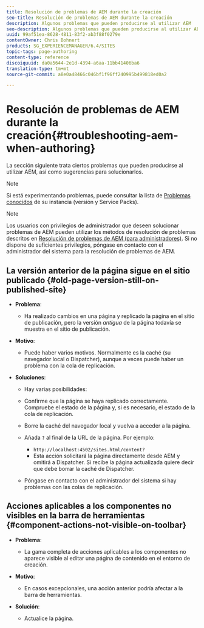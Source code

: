 ```yaml
---
title: Resolución de problemas de AEM durante la creación
seo-title: Resolución de problemas de AEM durante la creación
description: Algunos problemas que pueden producirse al utilizar AEM
seo-description: Algunos problemas que pueden producirse al utilizar AEM
uuid: 99af51ea-8628-4811-83f2-ab3f88f0279e
contentOwner: Chris Bohnert
products: SG_EXPERIENCEMANAGER/6.4/SITES
topic-tags: page-authoring
content-type: reference
discoiquuid: da0a5644-2e1d-4394-a6aa-11bb41406ba6
translation-type: tm+mt
source-git-commit: a8e0a48466c046bf1f96ff240995b499818ed0a2

---
```



# Resolución de problemas de AEM durante la creación{#troubleshooting-aem-when-authoring}

La sección siguiente trata ciertos problemas que pueden producirse al utilizar AEM, así como sugerencias para solucionarlos.

>[!NOTE]
>
>Si está experimentando problemas, puede consultar la lista de [Problemas conocidos](/help/release-notes/known-issues.md) de su instancia (versión y Service Packs).

>[!NOTE]
>
>Los usuarios con privilegios de administrador que deseen solucionar problemas de AEM pueden utilizar los métodos de resolución de problemas descritos en [Resolución de problemas de AEM (para administradores)](/help/sites-administering/troubleshoot.md). Si no dispone de suficientes privilegios, póngase en contacto con el administrador del sistema para la resolución de problemas de AEM.

## La versión anterior de la página sigue en el sitio publicado {#old-page-version-still-on-published-site}

* **Problema**:

   * Ha realizado cambios en una página y replicado la página en el sitio de publicación, pero la versión *antigua* de la página todavía se muestra en el sitio de publicación.

* **Motivo**:

   * Puede haber varios motivos. Normalmente es la caché (su navegador local o Dispatcher), aunque a veces puede haber un problema con la cola de replicación.

* **Soluciones**:

   * Hay varias posibilidades:
   * Confirme que la página se haya replicado correctamente. Compruebe el estado de la página y, si es necesario, el estado de la cola de replicación.
   * Borre la caché del navegador local y vuelva a acceder a la página.
   * Añada `?` al final de la URL de la página. Por ejemplo:

      * `http://localhost:4502/sites.html/content?`
      * Esta acción solicitará la página directamente desde AEM y omitirá a Dispatcher. Si recibe la página actualizada quiere decir que debe borrar la caché de Dispatcher.
   * Póngase en contacto con el administrador del sistema si hay problemas con las colas de replicación.


## Acciones aplicables a los componentes no visibles en la barra de herramientas {#component-actions-not-visible-on-toolbar}

* **Problema**:

   * La gama completa de acciones aplicables a los componentes no aparece visible al editar una página de contenido en el entorno de creación. 

* **Motivo**:

   * En casos excepcionales, una acción anterior podría afectar a la barra de herramientas.

* **Solución**:

   * Actualice la página.

